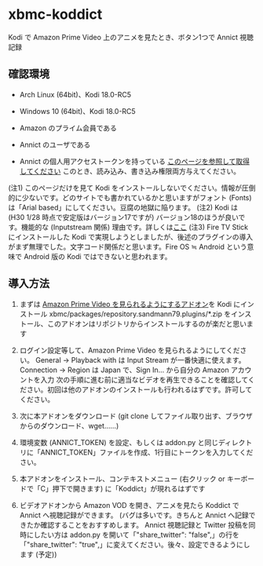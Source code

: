 # xbmc-koddict
Kodi で Amazon Prime Video 上のアニメを見たとき、ボタン1つで Annict 視聴記録

## 確認環境
- Arch Linux (64bit)、Kodi 18.0-RC5
- Windows 10 (64bit)、Kodi 18.0-RC5

- Amazon のプライム会員である
- Annict のユーザである
- Annict の個人用アクセストークンを持っている [このページを参照して取得してください](http://blog.annict.com/post/157138114218/personal-access-token)
このとき、読み込み、書き込み権限両方与えてください。

(注1) このページだけを見て Kodi をインストールしないでください。情報が圧倒的に少ないです。どのサイトでも書かれているかと思いますがフォント (Fonts) は「Arial based」にしてください。豆腐の地獄に陥ります。
(注2) Kodi は (H30 1/28 時点で安定版はバージョン17ですが) バージョン18のほうが良いです。機能的な (Inputstream 関係) 理由です。詳しくは[ここ](https://forum.kodi.tv/showthread.php?tid=331136)
(注3) Fire TV Stick にインストールした Kodi で実現しようとしましたが、後述のプラグインの導入がまず無理でした。文字コード関係だと思います。Fire OS ≒ Android という意味で Android 版の Kodi ではできないと思われます。

## 導入方法
1. まずは [ Amazon Prime Video を見られるようにするアドオン](https://github.com/Sandmann79/xbmc)を Kodi にインストール
xbmc/packages/repository.sandmann79.plugins/*.zip をインストール、このアドオンはリポジトリからインストールするのが楽だと思います

2. ログイン設定等して、Amazon Prime Video を見られるようにしてください。
General -> Playback with は Input Stream が一番快適に使えます。
Connection -> Region は Japan で、Sign In… から自分の Amazon アカウントを入力
次の手順に進む前に適当なビデオを再生できることを確認してください。初回は他のアドオンのインストールも行われるはずです。許可してください。
3. 次に本アドオンをダウンロード (git clone してファイル取り出す、ブラウザからのダウンロード、wget……)
4. 環境変数 (ANNICT_TOKEN) を設定、もしくは addon.py と同じディレクトリに「ANNICT_TOKEN」ファイルを作成、1行目にトークンを入力してください。
5. 本アドオンをインストール、コンテキストメニュー (右クリック or キーボードで「C」押下で開きます) に「Koddict」が現れるはずです
6. ビデオアドオンから Amazon VOD を開き、アニメを見たら Koddict で Annict へ視聴記録ができます。
(バグは多いです。きちんと Annict へ記録できたか確認することをおすすめします。
Annict 視聴記録と Twitter 投稿を同時にしたい方は addon.py を開いて「"share_twitter": "false",」の行を「"share_twitter": "true",」に変えてください。後々、設定できるようにします (予定))
